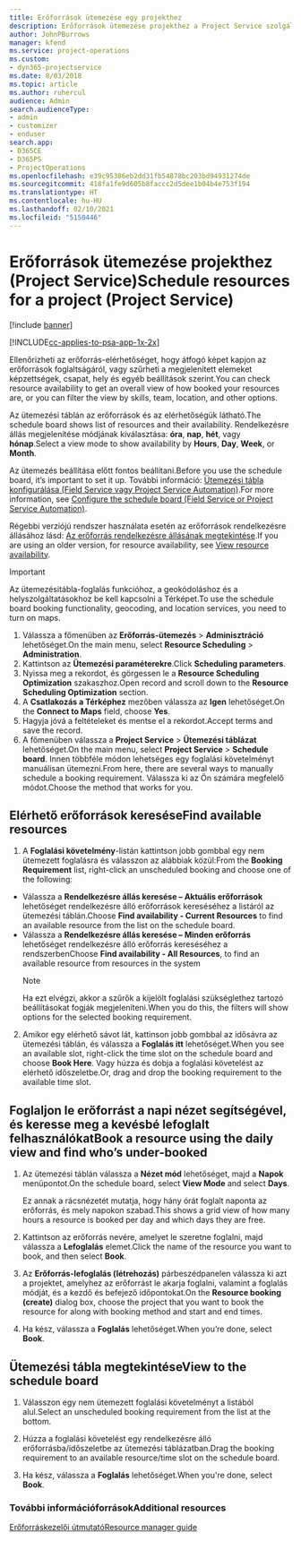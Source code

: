 ```yaml
---
title: Erőforrások ütemezése egy projekthez
description: Erőforrások ütemezése projekthez a Project Service szolgáltatásban
author: JohnPBurrows
manager: kfend
ms.service: project-operations
ms.custom:
- dyn365-projectservice
ms.date: 8/03/2018
ms.topic: article
ms.author: ruhercul
audience: Admin
search.audienceType:
- admin
- customizer
- enduser
search.app:
- D365CE
- D365PS
- ProjectOperations
ms.openlocfilehash: e39c95386eb2dd31fb54878bc203bd94931274de
ms.sourcegitcommit: 418fa1fe9d605b8faccc2d5dee1b04b4e753f194
ms.translationtype: HT
ms.contentlocale: hu-HU
ms.lasthandoff: 02/10/2021
ms.locfileid: "5150446"
---
```

# <a name="schedule-resources-for-a-project-project-service"></a><span data-ttu-id="89841-103">Erőforrások ütemezése projekthez (Project Service)</span><span class="sxs-lookup"><span data-stu-id="89841-103">Schedule resources for a project (Project Service)</span></span>

[!include [banner](../includes/psa-now-project-operations.md)]

[!INCLUDE[cc-applies-to-psa-app-1x-2x](../includes/cc-applies-to-psa-app-1x-2x.md)]

<span data-ttu-id="89841-104">Ellenőrizheti az erőforrás-elérhetőséget, hogy átfogó képet kapjon az erőforrások foglaltságáról, vagy szűrheti a megjelenített elemeket képzettségek, csapat, hely és egyéb beállítások szerint.</span><span class="sxs-lookup"><span data-stu-id="89841-104">You can check resource availability to get an overall view of how booked your resources are, or you can filter the view by skills, team, location, and other options.</span></span>  
  
<span data-ttu-id="89841-105">Az ütemezési táblán az erőforrások és az elérhetőségük látható.</span><span class="sxs-lookup"><span data-stu-id="89841-105">The schedule board shows list of resources and their availability.</span></span> <span data-ttu-id="89841-106">Rendelkezésre állás megjelenítése módjának kiválasztása: **óra**, **nap**, **hét**, vagy **hónap**.</span><span class="sxs-lookup"><span data-stu-id="89841-106">Select a view mode to show availability by **Hours**, **Day**, **Week**, or **Month**.</span></span>  
  
<span data-ttu-id="89841-107">Az ütemezés beállítása előtt fontos beállítani.</span><span class="sxs-lookup"><span data-stu-id="89841-107">Before you use the schedule board, it’s important to set it up.</span></span> <span data-ttu-id="89841-108">További információ: [Ütemezési tábla konfigurálása (Field Service vagy Project Service Automation)](https://docs.microsoft.com/dynamics365/field-service/configure-schedule-board).</span><span class="sxs-lookup"><span data-stu-id="89841-108">For more information, see [Configure the schedule board (Field Service or Project Service Automation)](https://docs.microsoft.com/dynamics365/field-service/configure-schedule-board).</span></span>
  
<span data-ttu-id="89841-109">Régebbi verziójú rendszer használata esetén az erőforrások rendelkezésre állásához lásd: [Az erőforrás rendelkezésre állásának megtekintése](../psa/view-resource-availability.md).</span><span class="sxs-lookup"><span data-stu-id="89841-109">If you are using an older version, for resource availability, see [View resource availability](../psa/view-resource-availability.md).</span></span>  

> [!IMPORTANT]
>  <span data-ttu-id="89841-110">Az ütemezésitábla-foglalás funkcióhoz, a geokódoláshoz és a helyszolgáltatásokhoz be kell kapcsolni a Térképet.</span><span class="sxs-lookup"><span data-stu-id="89841-110">To use the schedule board booking functionality, geocoding, and location services, you need to turn on maps.</span></span>  
> 
> 1. <span data-ttu-id="89841-111">Válassza a főmenüben az **Erőforrás-ütemezés** > **Adminisztráció** lehetőséget.</span><span class="sxs-lookup"><span data-stu-id="89841-111">On the main menu, select **Resource Scheduling** > **Administration**.</span></span>  
> 2. <span data-ttu-id="89841-112">Kattintson az **Ütemezési paraméterekre**.</span><span class="sxs-lookup"><span data-stu-id="89841-112">Click **Scheduling parameters**.</span></span>  
> 3. <span data-ttu-id="89841-113">Nyissa meg a rekordot, és görgessen le a **Resource Scheduling Optimization** szakaszhoz.</span><span class="sxs-lookup"><span data-stu-id="89841-113">Open record and scroll down to the **Resource Scheduling Optimization** section.</span></span>  
> 4. <span data-ttu-id="89841-114">A **Csatlakozás a Térképhez** mezőben válassza az **Igen** lehetőséget.</span><span class="sxs-lookup"><span data-stu-id="89841-114">On the **Connect to Maps** field, choose **Yes**.</span></span>  
> 5. <span data-ttu-id="89841-115">Hagyja jóvá a feltételeket és mentse el a rekordot.</span><span class="sxs-lookup"><span data-stu-id="89841-115">Accept terms and save the record.</span></span>  
> 6. <span data-ttu-id="89841-116">A főmenüben válassza a **Project Service** > **Ütemezési táblázat** lehetőséget.</span><span class="sxs-lookup"><span data-stu-id="89841-116">On the main menu, select **Project Service** > **Schedule board**.</span></span> <span data-ttu-id="89841-117">Innen többféle módon lehetséges egy foglalási követelményt manuálisan ütemezni.</span><span class="sxs-lookup"><span data-stu-id="89841-117">From here, there are several ways to manually schedule a booking requirement.</span></span> <span data-ttu-id="89841-118">Válassza ki az Ön számára megfelelő módot.</span><span class="sxs-lookup"><span data-stu-id="89841-118">Choose the method that works for you.</span></span>
  
## <a name="find-available-resources"></a><span data-ttu-id="89841-119">Elérhető erőforrások keresése</span><span class="sxs-lookup"><span data-stu-id="89841-119">Find available resources</span></span>

1.  <span data-ttu-id="89841-120">A **Foglalási követelmény**-listán kattintson jobb gombbal egy nem ütemezett foglalásra és válasszon az alábbiak közül:</span><span class="sxs-lookup"><span data-stu-id="89841-120">From the **Booking Requirement** list, right-click an unscheduled booking and choose one of the following:</span></span>  
  
- <span data-ttu-id="89841-121">Válassza a **Rendelkezésre állás keresése – Aktuális erőforrások** lehetőséget rendelkezésre álló erőforrások kereséséhez a listáról az ütemezési táblán.</span><span class="sxs-lookup"><span data-stu-id="89841-121">Choose **Find availability - Current Resources** to find an available resource from the list on the schedule board.</span></span>  
- <span data-ttu-id="89841-122">Válassza a **Rendelkezésre állás keresése – Minden erőforrás** lehetőséget rendelkezésre álló erőforrás kereséséhez a rendszerben</span><span class="sxs-lookup"><span data-stu-id="89841-122">Choose **Find availability - All Resources**, to find an available resource from resources in the system</span></span>  
   > [!NOTE]
   >  <span data-ttu-id="89841-123">Ha ezt elvégzi, akkor a szűrők a kijelölt foglalási szükséglethez tartozó beállításokat fogják megjeleníteni.</span><span class="sxs-lookup"><span data-stu-id="89841-123">When you do this, the filters will show options for the selected booking requirement.</span></span>  
  
2. <span data-ttu-id="89841-124">Amikor egy elérhető sávot lát, kattinson jobb gombbal az idősávra az ütemezési táblán, és válassza a **Foglalás itt** lehetőséget.</span><span class="sxs-lookup"><span data-stu-id="89841-124">When you see an available slot, right-click the time slot on the schedule board and choose **Book Here**.</span></span> <span data-ttu-id="89841-125">Vagy húzza és dobja a foglalási követelést az elérhető időszeletbe.</span><span class="sxs-lookup"><span data-stu-id="89841-125">Or, drag and drop the booking requirement to the available time slot.</span></span>  
  

## <a name="book-a-resource-using-the-daily-view-and-find-whos-under-booked"></a><span data-ttu-id="89841-126">Foglaljon le erőforrást a napi nézet segítségével, és keresse meg a kevésbé lefoglalt felhasználókat</span><span class="sxs-lookup"><span data-stu-id="89841-126">Book a resource using the daily view and find who’s under-booked</span></span>
  
1.  <span data-ttu-id="89841-127">Az ütemezési táblán válassza a **Nézet mód** lehetőséget, majd a **Napok** menüpontot.</span><span class="sxs-lookup"><span data-stu-id="89841-127">On the schedule board, select **View Mode** and select **Days**.</span></span>  
  
    <span data-ttu-id="89841-128">Ez annak a rácsnézetét mutatja, hogy hány órát foglalt naponta az erőforrás, és mely napokon szabad.</span><span class="sxs-lookup"><span data-stu-id="89841-128">This shows a grid view of how many hours a resource is booked per day and which days they are free.</span></span>  
  
2.  <span data-ttu-id="89841-129">Kattintson az erőforrás nevére, amelyet le szeretne foglalni, majd válassza a **Lefoglalás** elemet.</span><span class="sxs-lookup"><span data-stu-id="89841-129">Click the name of the resource you want to book, and then select **Book**.</span></span>  
  
3.  <span data-ttu-id="89841-130">Az **Erőforrás-lefoglalás (létrehozás)** párbeszédpanelen válassza ki azt a projektet, amelyhez az erőforrást le akarja foglalni, valamint a foglalás módját, és a kezdő és befejező időpontokat.</span><span class="sxs-lookup"><span data-stu-id="89841-130">On the **Resource booking (create)** dialog box, choose the project that you want to book the resource for along with booking method and start and end times.</span></span>  
  
4.  <span data-ttu-id="89841-131">Ha kész, válassza a **Foglalás** lehetőséget.</span><span class="sxs-lookup"><span data-stu-id="89841-131">When you’re done, select **Book**.</span></span>  
  
## <a name="view-to-the-schedule-board"></a><span data-ttu-id="89841-132">Ütemezési tábla megtekintése</span><span class="sxs-lookup"><span data-stu-id="89841-132">View to the schedule board</span></span>
  
1.  <span data-ttu-id="89841-133">Válasszon egy nem ütemezett foglalási követelményt a listából alul.</span><span class="sxs-lookup"><span data-stu-id="89841-133">Select an unscheduled booking requirement from the list at the bottom.</span></span>  
  
2.  <span data-ttu-id="89841-134">Húzza a foglalási követelést egy rendelkezésre álló erőforrásba/időszeletbe az ütemezési táblázatban.</span><span class="sxs-lookup"><span data-stu-id="89841-134">Drag the booking requirement to an available resource/time slot on the schedule board.</span></span>  
  
3.  <span data-ttu-id="89841-135">Ha kész, válassza a **Foglalás** lehetőséget.</span><span class="sxs-lookup"><span data-stu-id="89841-135">When you're done, select **Book**.</span></span>  
  
### <a name="additional-resources"></a><span data-ttu-id="89841-136">További információforrások</span><span class="sxs-lookup"><span data-stu-id="89841-136">Additional resources</span></span>  
 [<span data-ttu-id="89841-137">Erőforráskezelői útmutató</span><span class="sxs-lookup"><span data-stu-id="89841-137">Resource manager guide</span></span>](../psa/resource-manager-guide.md)
